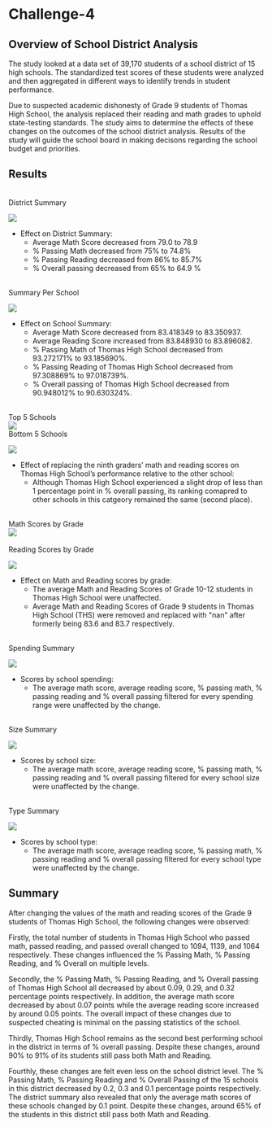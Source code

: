 # Challenge-4
## Overview of School District Analysis

<p>
The study looked at a data set of 39,170 students of a school district of 15 high schools. The standardized test scores of these students were analyzed and then aggregated in different ways to identify trends in student performance.  
</p>
<p>
Due to suspected academic dishonesty of Grade 9 students of Thomas High School, the analysis replaced their reading and math grades to uphold state-testing standards. The study aims to determine the effects of these changes on the outcomes of the school district analysis. Results of the study will guide the school board in making decisons regarding the school budget and priorities. 
</p>

## Results
<br>
District Summary
</br>

<img src = "Resources/district_summary_df.png"></img>
- Effect on District Summary: 
    - Average Math Score decreased from 79.0 to 78.9
    - % Passing Math decreased from 75% to 74.8%
    - % Passing Reading decreased from 86% to 85.7%
    - % Overall passing decreased from 65% to 64.9 %
    
 <br>
Summary Per School
</br>   

<img src = "Resources/per_school_summary_df.png"></img>
- Effect on School Summary:
    - Average Math Score decreased from 83.418349 to 83.350937. 
    - Average Reading Score increased from 83.848930 to 83.896082. 
    - % Passing Math of Thomas High School decreased from 93.272171% to 93.185690%. 
    - % Passing Reading of Thomas High School decreased from 97.308869% to 97.018739%. 
    - % Overall passing of Thomas High School decreased from 90.948012% to 90.630324%. 
    
<br>
Top 5 Schools 
</br>
<img src = "Resources/top_schools.png"></img>
<br>
Bottom 5 Schools 
</br>

<img src = "Resources/bottom_schools.png"></img>
- Effect of replacing the ninth graders’ math and reading scores on Thomas High School’s performance relative to the other school: 
    - Although Thomas High School experienced a slight drop of less than 1 percentage point in % overall passing, its ranking comapred to other schools in this catgeory remained the same (second place). 

<br>
Math Scores by Grade
</br>
<img src = "Resources/math_scores_by_grade.png"></img>
<br>
<br>
Reading Scores by Grade
</br>

<img src = "Resources/reading_scores_by_grade.png"></img>
- Effect on Math and Reading scores by grade: 
    - The average  Math and Reading Scores of Grade 10-12 students in Thomas High School were unaffected.
    - Average Math and Reading Scores of Grade 9 students in Thomas High School (THS) were removed and replaced with "nan" after formerly being 83.6 and 83.7 respectively. 

<br>
Spending Summary
</br>

<img src = "Resources/spending_summary_df.png"></img>
- Scores by school spending: 
    - The average math score, average reading score, % passing math, % passing reading and % overall passing filtered for every spending range were unaffected by the change. 

<br>
Size Summary
</br>

<img src = "Resources/size_summary_df.png"></img>
- Scores by school size: 
    - The average math score, average reading score, % passing math, % passing reading and % overall passing filtered for every school size were unaffected by the change. 

<br>
Type Summary
</br>

<img src = "Resources/type_summary_df.png"></img>
- Scores by school type: 
    - The average math score, average reading score, % passing math, % passing reading and % overall passing filtered for every school type were unaffected by the change. 


## Summary
<p>
After changing the values of the math and reading scores of the Grade 9 students of Thomas High School, the following changes were observed: 
</p>

<p>
Firstly, the total number of students in Thomas High School who passed math, passed reading, and passed overall changed to 1094, 1139, and 1064 respectively. These changes influenced the % Passing Math, % Passing Reading, and % Overall on multiple levels. 
</p>

<p>
Secondly, the % Passing Math, % Passing Reading, and % Overall passing of Thomas High School all decreased by about 0.09, 0.29, and 0.32 percentage points respectively. In addition, the average math score decreased by about 0.07 points while the average reading score increased by around 0.05 points. The overall impact of these changes due to suspected cheating is minimal on the passing statistics of the school.  
</p>

<p>
Thirdly, Thomas High School remains as the second best performing school in the district in terms of % overall passing. Despite these changes, around 90% to 91% of its students still pass both Math and Reading. 
</p>

<p>
Fourthly, these changes are felt even less on the school district level. The % Passing Math, % Passing Reading and % Overall Passing of the 15 schools in this district decreased by 0.2, 0.3 and 0.1 percentage points respectively. The district summary also revealed that only the average math scores of these schools changed by 0.1 point. Despite these changes, around 65% of the students in this district still pass both Math and Reading. 
</p>



